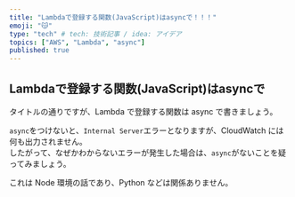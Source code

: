 ```yaml
---
title: "Lambdaで登録する関数(JavaScript)はasyncで！！！"
emoji: "😽"
type: "tech" # tech: 技術記事 / idea: アイデア
topics: ["AWS", "Lambda", "async"]
published: true
---
```


## Lambdaで登録する関数(JavaScript)はasyncで

タイトルの通りですが、Lambda で登録する関数は async で書きましょう。  

`async`をつけないと、`Internal Server`エラーとなりますが、CloudWatch には何も出力されません。  
したがって、なぜかわからないエラーが発生した場合は、`async`がないことを疑ってみましょう。  

これは Node 環境の話であり、Python などは関係ありません。  
